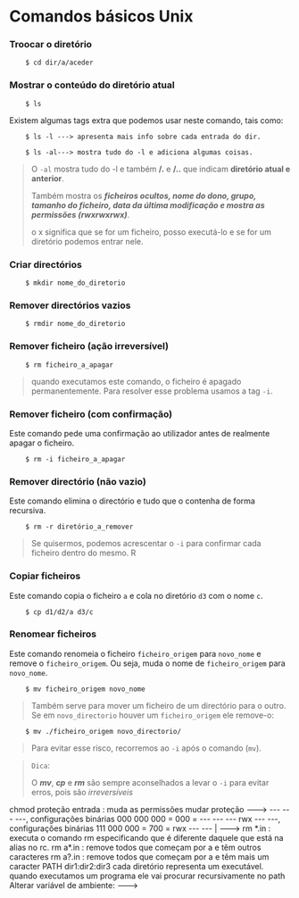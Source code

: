 # Comandos básicos Unix
### Troocar o diretório
```shell
	$ cd dir/a/aceder
```
### Mostrar o conteúdo do diretório atual
```shell
	$ ls
```
Existem algumas tags extra que podemos usar neste comando, tais como:

```shell
	$ ls -l	---> apresenta mais info sobre cada entrada do dir.
	
	$ ls -al---> mostra tudo do -l e adiciona algumas coisas.
```

> O `-al` mostra tudo do -l e também **/.** e **/..** que indicam **diretório atual e anterior**.
> 
>  Também mostra os ***ficheiros ocultos, nome do dono, grupo, tamanho do ficheiro, data da última modificação e mostra as permissões (rwxrwxrwx)***.  
> 
> o x significa que se for um ficheiro, posso executá-lo e se for um diretório podemos entrar nele.

### Criar directórios

```shell
	$ mkdir nome_do_diretorio
```

### Remover directórios vazios

```shell
	$ rmdir nome_do_diretorio
```

### Remover ficheiro (ação irreversível)

```shell
	$ rm ficheiro_a_apagar
```
> quando executamos este comando, o ficheiro é apagado permanentemente. Para resolver esse problema usamos a tag `-i`.

  
### Remover ficheiro (com confirmação)

Este comando pede uma confirmação ao utilizador antes de realmente apagar o ficheiro.

```shell
	$ rm -i ficheiro_a_apagar
```

### Remover directório (não vazio)

Este comando elimina o directório e tudo que o contenha de forma recursiva.

```shell
	$ rm -r diretório_a_remover
```

> Se quisermos, podemos acrescentar o `-i` para confirmar cada ficheiro dentro do mesmo.
R
### Copiar ficheiros

Este comando copia o ficheiro `a` e cola no diretório `d3` com o nome `c`.

```shell
	$ cp d1/d2/a d3/c
```

### Renomear ficheiros

Este comando renomeia o ficheiro `ficheiro_origem` para `novo_nome` e remove o `ficheiro_origem`. Ou seja, muda o nome de `ficheiro_origem` para `novo_nome`.

```shell
	$ mv ficheiro_origem novo_nome
```
> Também serve para mover um ficheiro de um directório para o outro. Se em `novo_directorio` houver um `ficheiro_origem` ele remove-o:

```shell
	$ mv ./ficheiro_origem novo_directorio/
```

> Para evitar esse risco, recorremos ao `-i` após o comando (`mv`).

> `Dica`:
> 
> O ***mv***, ***cp*** e ***rm*** são sempre aconselhados a levar o `-i` para evitar erros, pois são *irreversíveis*


<!---> 
	chmod proteção entrada : muda as permissões

		mudar proteção ---> 
<!---> --- --- ---, configurações binárias 000 000 000 = 000 = --- --- ---
							rwx --- ---, configurações binárias 111 000 000 = 700 = rwx --- --- | --->



<!--->rm *.in : executa o comando rm especificando que é diferente daquele que está na alias no rc.

	rm a*.in : remove todos que começam por a e têm outros caracteres

	rm a?.in : remove todos que começam por a e têm mais um caracter

	PATH

		dir1:dir2:dir3

		cada diretório representa um executável.

		quando executamos um programa ele vai procurar recursivamente no path

	Alterar variável de ambiente:

--->




